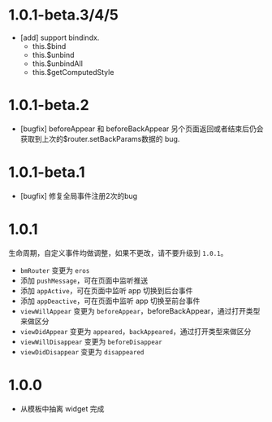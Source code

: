 # 1.0.1-beta.3/4/5
* [add] support bindindx.
    * this.$bind
    * this.$unbind
    * this.$unbindAll
    * this.$getComputedStyle

# 1.0.1-beta.2
* [bugfix] beforeAppear 和 beforeBackAppear 另个页面返回或者结束后仍会获取到上次的$router.setBackParams数据的 bug.

# 1.0.1-beta.1
* [bugfix] 修复全局事件注册2次的bug

# 1.0.1
生命周期，自定义事件均做调整，如果不更改，请不要升级到 `1.0.1`。
* `bmRouter` 变更为 `eros`
* 添加 `pushMessage`，可在页面中监听推送
* 添加 `appActive`，可在页面中监听 app 切换到后台事件
* 添加 `appDeactive`，可在页面中监听 app 切换至前台事件
* `viewWillAppear` 变更为 `beforeAppear`，beforeBackAppear，通过打开类型来做区分
* `viewDidAppear` 变更为 `appeared`，`backAppeared`，通过打开类型来做区分
* `viewWillDisappear` 变更为 `beforeDisappear`
* `viewDidDisappear` 变更为 `disappeared`

# 1.0.0
* 从模板中抽离 widget 完成